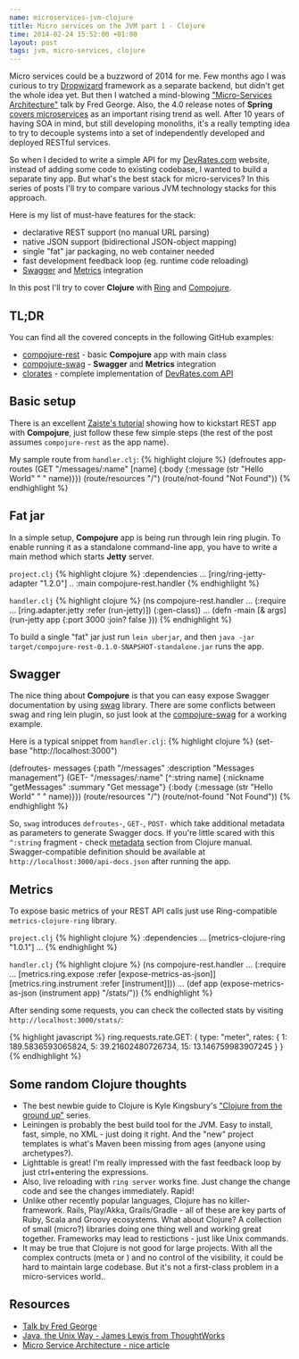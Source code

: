 ```yaml
--- 
name: microservices-jvm-clojure
title: Micro services on the JVM part 1 - Clojure
time: 2014-02-24 15:52:00 +01:00
layout: post
tags: jvm, micro-services, clojure
---
```

Micro services could be a buzzword of 2014 for me. Few months ago I was curious to try [Dropwizard](http://www.dropwizard.io/) framework as a separate backend, but didn't get the whole idea yet. But then I watched a mind-blowing ["Micro-Services Architecture"](http://www.youtube.com/watch?v=2rKEveL55TY) talk by Fred George. Also, the 4.0 release notes of **Spring** [covers microservices](https://spring.io/blog/2013/12/12/announcing-spring-framework-4-0-ga-release) as an important rising trend as well. After 10 years of having SOA in mind, but still developing monoliths, it's a really tempting idea to try to decouple systems into a set of independently developed and deployed RESTful services.

So when I decided to write a simple API for my [DevRates.com](http://devrates.com) website, instead of adding some code to existing codebase, I wanted to build a separate tiny app. But what's the best stack for micro-services? In this series of posts I'll try to compare various JVM technology stacks for this approach.

Here is my list of must-have features for the stack:

* declarative REST support (no manual URL parsing)
* native JSON support (bidirectional JSON-object mapping)
* single "fat" jar packaging, no web container needed
* fast development feedback loop (eg. runtime code reloading)
* [Swagger](https://github.com/wordnik/swagger-core) and [Metrics](http://metrics.codahale.com/) integration

In this post I'll try to cover **Clojure** with [Ring](https://github.com/ring-clojure/ring) and [Compojure](https://github.com/weavejester/compojure).

## TL;DR ##
You can find all the covered concepts in the following GitHub examples:

* [compojure-rest](https://github.com/pjagielski/microservices-jvm/tree/master/compojure-rest) - basic **Compojure** app with main class
* [compojure-swag](https://github.com/pjagielski/microservices-jvm/tree/master/compojure-swag) - **Swagger** and **Metrics** integration
* [clorates](http://github.com/pjagielski/clorates) - complete implementation of [DevRates.com API](http://devrates.com/api/swagger/index.html)

## Basic setup ##
There is an excellent [Zaiste's tutorial](http://zaiste.net/2014/02/web_applications_in_clojure_all_the_way_with_compojure_and_om/) showing how to kickstart REST app with **Compojure**, just follow these few simple steps (the rest of the post assumes `compojure-rest` as the app name).

My sample route from `handler.clj`:
{% highlight clojure %}
(defroutes app-routes
  (GET "/messages/:name" [name] {:body {:message (str "Hello World" " " name)}})
  (route/resources "/")
  (route/not-found "Not Found"))
{% endhighlight %}

## Fat jar ##
In a simple setup, **Compojure** app is being run through lein ring plugin. To enable running it as a standalone command-line app, you have to write a main method which starts **Jetty** server.

`project.clj`
{% highlight clojure %}
 :dependencies ...
         [ring/ring-jetty-adapter "1.2.0"]
         ..
 :main compojure-rest.handler
{% endhighlight %}

`handler.clj`
{% highlight clojure %}
(ns compojure-rest.handler
 ...
 (:require ...
   [ring.adapter.jetty :refer (run-jetty)])
   (:gen-class))
...
(defn -main [& args]
  (run-jetty app {:port 3000 :join? false }))
{% endhighlight %}

To build a single "fat" jar just run `lein uberjar`, and then `java -jar target/compojure-rest-0.1.0-SNAPSHOT-standalone.jar` runs the app.

## Swagger ##
The nice thing about **Compojure** is that you can easy expose Swagger documentation by using [swag](https://github.com/narkisr/swag) library. There are some conflicts between swag and ring lein plugin, so just look at the [compojure-swag](https://github.com/pjagielski/microservices-jvm/tree/master/compojure-swag) for a working example. 

Here is a typical snippet from `handler.clj`:
{% highlight clojure %}
(set-base "http://localhost:3000")

(defroutes- messages {:path "/messages" :description "Messages management"}
  (GET- "/messages/:name" [^:string name] {:nickname "getMessages" :summary "Get message"}
      {:body {:message (str "Hello World" " " name)}})
  (route/resources "/")
  (route/not-found "Not Found"))
{% endhighlight %}

So, `swag` introduces `defroutes-`, `GET-`, `POST-` which take additional metadata as parameters to generate Swagger docs. If you're little scared with this `^:string` fragment - check [metadata](http://clojure.org/metadata) section from Clojure manual. Swagger-compatible definition should be available at `http://localhost:3000/api-docs.json` after running the app.

## Metrics ##

To expose basic metrics of your REST API calls just use Ring-compatible `metrics-clojure-ring` library.

`project.clj`
{% highlight clojure %}
 :dependencies ...
         [metrics-clojure-ring "1.0.1"]
         ...
{% endhighlight %}

`handler.clj`
{% highlight clojure %}
(ns compojure-rest.handler
 ...
 (:require ...
    [metrics.ring.expose :refer [expose-metrics-as-json]]
    [metrics.ring.instrument :refer [instrument]]))
...
(def app (expose-metrics-as-json (instrument app) "/stats/"))
{% endhighlight %}

After sending some requests, you can check the collected stats by visiting `http://localhost:3000/stats/`:

{% highlight javascript %}
ring.requests.rate.GET: {
    type: "meter",
        rates: {
        1: 189.5836593065824,
        5: 39.21602480726734,
        15: 13.146759983907245
        }
    }
{% endhighlight %}

## Some random Clojure thoughts ##

* The best newbie guide to Clojure is Kyle Kingsbury's ["Clojure from the ground up"](http://aphyr.com/tags/Clojure-from-the-ground-up) series.
* Leiningen is probably the best build tool for the JVM. Easy to install, fast, simple, no XML - just doing it right. And the "new" project templates is what's Maven been missing from ages (anyone using archetypes?).
* Lighttable is great! I'm really impressed with the fast feedback loop by just ctrl+entering the expressions. 
* Also, live reloading with `ring server` works fine. Just change the change code and see the changes immediately. Rapid!
* Unlike other recently popular languages, Clojure has no killer-framework. Rails, Play/Akka, Grails/Gradle - all of these are key parts of Ruby, Scala and Groovy ecosystems. What about Clojure? A collection of small (micro?) libraries doing one thing well and working great together. Frameworks may lead to restictions - just like Unix commands.
* It may be true that Clojure is not good for large projects. With all the complex contructs (meta or ) and no control of the visibility, it could be hard to maintain large codebase. But it's not a first-class problem in a micro-services world..

## Resources ##
* [Talk by Fred George](https://www.youtube.com/watch?v=2rKEveL55TY)
* [Java, the Unix Way - James Lewis from ThoughtWorks](http://www.infoq.com/presentations/Micro-Services)
* [Micro Service Architecture - nice article](http://yobriefca.se/blog/2013/04/29/micro-service-architecture/)
